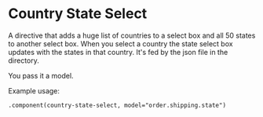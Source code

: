 Country State Select
=======

A directive that adds a huge list of countries to a select box and all 50 states to another select box. When you 
select a country the state select box updates with the states in that country.  It's fed by the json file in the 
directory.  

You pass it a model.

Example usage:

```
.component(country-state-select, model="order.shipping.state")
```